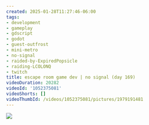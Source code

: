 ```yaml
---
created: 2025-01-28T11:27:46-06:00
tags:
- development
- gameplay
- gdscript
- godot
- guest-outfrost
- mini-metro
- no-signal
- raided-by-ExpiredPopsicle
- raiding-LCOLONQ
- twitch
title: escape room game dev | no signal (day 169)
videoDuration: 20282
videoId: '1052375081'
videoShorts: []
videoThumbId: /videos/1052375081/pictures/1979191481
---
```


![](20250128172746.jpg)
